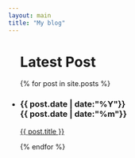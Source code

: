 ```yaml
---
layout: main
title: "My blog"
---
```


<ul class="post-list">
<h1>Latest Post</h1>
{% for post in site.posts %}
<li>
<div class="date">
<h3>{{ post.date | date:"%Y"}}<br><span>{{ post.date | date:"%m"}}</span></h3>
</div>
<a href="{{site.baseurl}}{{post.url}}"><p>{{ post.title }}</p></a>
</li>
{% endfor %}

</ul>

